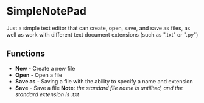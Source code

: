 # SimpleNotePad
Just a simple text editor that can create, open, save, and save as files, as well as work with different text document extensions (such as ".txt" or ".py")
## Functions
+ **New** - Create a new file
+ **Open** - Open a file
+ **Save as** - Saving a file with the ability to specify a name and extension
+ **Save** - Save a file
**Note**: _the standard file name is untilited, and the standard extension is .txt_
